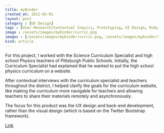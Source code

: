 ```yaml
---
title: myBinder
created_at: 2012-05-01
layout: post
category : [UX Design]
tags : [User Research/Contextual Inquiry, Prototyping, UI Design, Ruby on Rails Development, Database Design]
image : /assets/images/mybinder/curric.png
images : [/assets/images/mybinder/curric.png, /assets/images/mybinder/topic.png, /assets/images/mybinder/unit.png]
kind: article
---
```


<p class="description">
For this project, I worked with the Science Curriculum Specialist and high school Physics teachers of Pittsburgh Public Schools. Initially, the Curriculum Specialist had explained that he wanted to put the high school physics curriculum on a website.</p>
<p class="description">
After contextual interviews with the curriculum specialist and teachers throughout the district, I helped clarify the goals for the curriculum website, like making the curriculum more navigable for teachers and allowing teachers to share their materials remotely and asynchronously.
</p>
<p class="description">
The focus for this product was the UX design and back-end development, rather than the visual design (which is based on the Twitter Bootstrap framework).
</p>
<p><a class = "button large" href="http://mybinder.herokuapp.com/courses/1">Link</a></p>